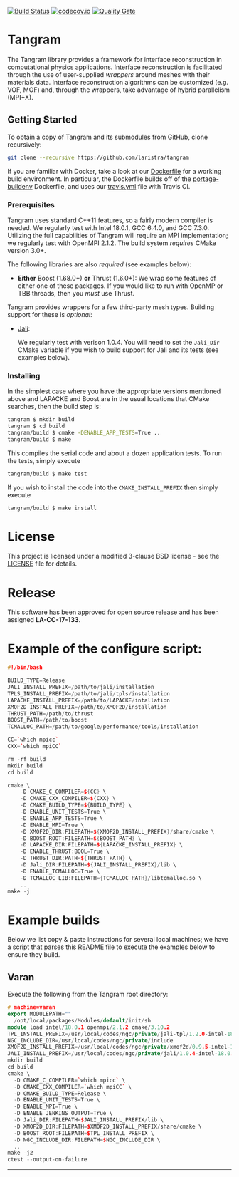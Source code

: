 [![Build Status](https://travis-ci.org/laristra/tangram.svg?branch=master)](https://travis-ci.org/laristra/tangram)
[![codecov.io](https://codecov.io/github/laristra/tangram/coverage.svg?branch=master)](https://codecov.io/github/laristra/tangram/tangram?branch=master)
[![Quality Gate](https://sonarqube.com/api/badges/gate?key=tangram%3A%2Fmaster)](https://sonarqube.com/dashboard?id=tangram%3A%2Fmaster)

# Tangram

The Tangram library provides a framework for interface reconstruction
in computational physics applications. Interface reconstruction is
facilitated through the use of user-supplied _wrappers_ around
meshes with their materials data. Interface reconstruction algorithms 
can be customized (e.g. VOF, MOF) and, through the wrappers, take 
advantage of hybrid parallelism (MPI+X).

## Getting Started

To obtain a copy of Tangram and its submodules from GitHub, clone
recursively:

```sh
git clone --recursive https://github.com/laristra/tangram
```

If you are familiar with Docker, take a look at
our
[Dockerfile](https://github.com/laristra/tangram/blob/master/docker/Dockerfile) for
a working build environment.  In particular, the Dockerfile builds off
of
the [portage-buildenv](https://github.com/laristra/portage-buildenv)
Dockerfile, and uses
our
[travis.yml](https://github.com/laristra/tangram/blob/master/.travis.yml) file
with Travis CI.

### Prerequisites

Tangram uses standard C++11 features, so a fairly modern compiler is
needed.  We regularly test with Intel 18.0.1, GCC 6.4.0, and GCC 7.3.0.  
Utilizing the full capabilities of Tangram will require an MPI implementation; 
we regularly test with OpenMPI 2.1.2. The build system _requires_ CMake
version 3.0+.

The following libraries are also _required_ (see examples below):

- **__Either__** Boost (1.68.0+) **__or__** Thrust (1.6.0+):
  We wrap some features of either one of these packages.  If you would
  like to run with OpenMP or TBB threads, then you _must_ use Thrust.

Tangram provides wrappers for a few third-party mesh types.  Building
support for these is _optional_:

- [Jali](http://github.com/lanl/jali):

  We regularly test with verison 1.0.4.  You will need to set the
  `Jali_Dir` CMake variable if you wish to build support for Jali and
  its tests (see examples below).

### Installing

In the simplest case where you have the appropriate versions mentioned
above and LAPACKE and Boost are in the usual locations that CMake
searches, then the build step is:

```sh
tangram $ mkdir build
tangram $ cd build
tangram/build $ cmake -DENABLE_APP_TESTS=True ..
tangram/build $ make
```

This compiles the serial code and about a dozen application tests.  To
run the tests, simply execute

```sh
tangram/build $ make test
```

If you wish to install the code into the `CMAKE_INSTALL_PREFIX` then
simply execute
```sh
tangram/build $ make install
```

# License

This project is licensed under a modified 3-clause BSD license - see
the [LICENSE](https://github.com/laristra/tangram/blob/master/LICENSE)
file for details.

# Release

This software has been approved for open source release and has been
assigned **LA-CC-17-133**.

# Example of the configure script:

```c++
#!/bin/bash

BUILD_TYPE=Release
JALI_INSTALL_PREFIX=/path/to/jali/installation
TPLS_INSTALL_PREFIX=/path/to/jali/tpls/installation
LAPACKE_INSTALL_PREFIX=/path/to/LAPACKE/intallation
XMOF2D_INSTALL_PREFIX=/path/to/XMOF2D/installation
THRUST_PATH=/path/to/thrust
BOOST_PATH=/path/to/boost
TCMALLOC_PATH=/path/to/google/performance/tools/installation

CC=`which mpicc`
CXX=`which mpiCC`

rm -rf build
mkdir build
cd build

cmake \
    -D CMAKE_C_COMPILER=${CC} \
    -D CMAKE_CXX_COMPILER=${CXX} \
    -D CMAKE_BUILD_TYPE=${BUILD_TYPE} \
    -D ENABLE_UNIT_TESTS=True \
    -D ENABLE_APP_TESTS=True \
    -D ENABLE_MPI=True \
    -D XMOF2D_DIR:FILEPATH=${XMOF2D_INSTALL_PREFIX}/share/cmake \
    -D BOOST_ROOT:FILEPATH=${BOOST_PATH} \
    -D LAPACKE_DIR:FILEPATH=${LAPACKE_INSTALL_PREFIX} \
    -D ENABLE_THRUST:BOOL=True \
    -D THRUST_DIR:PATH=${THRUST_PATH} \
    -D Jali_DIR:FILEPATH=${JALI_INSTALL_PREFIX}/lib \
    -D ENABLE_TCMALLOC=True \
    -D TCMALLOC_LIB:FILEPATH={TCMALLOC_PATH}/libtcmalloc.so \
    ..
make -j
```
# Example builds

Below we list copy & paste instructions for several local machines; we
have a script that parses this README file to execute the examples
below to ensure they build.

## Varan

Execute the following from the Tangram root directory:

```c++
# machine=varan
export MODULEPATH=""
. /opt/local/packages/Modules/default/init/sh
module load intel/18.0.1 openmpi/2.1.2 cmake/3.10.2
TPL_INSTALL_PREFIX=/usr/local/codes/ngc/private/jali-tpl/1.2.0-intel-18.0.1-openmpi-2.1.2
NGC_INCLUDE_DIR=/usr/local/codes/ngc/private/include
XMOF2D_INSTALL_PREFIX=/usr/local/codes/ngc/private/xmof2d/0.9.5-intel-18.0.1
JALI_INSTALL_PREFIX=/usr/local/codes/ngc/private/jali/1.0.4-intel-18.0.1-openmpi-2.1.2
mkdir build
cd build
cmake \
  -D CMAKE_C_COMPILER=`which mpicc` \
  -D CMAKE_CXX_COMPILER=`which mpiCC` \
  -D CMAKE_BUILD_TYPE=Release \
  -D ENABLE_UNIT_TESTS=True \
  -D ENABLE_MPI=True \
  -D ENABLE_JENKINS_OUTPUT=True \
  -D Jali_DIR:FILEPATH=$JALI_INSTALL_PREFIX/lib \
  -D XMOF2D_DIR:FILEPATH=$XMOF2D_INSTALL_PREFIX/share/cmake \
  -D BOOST_ROOT:FILEPATH=$TPL_INSTALL_PREFIX \
  -D NGC_INCLUDE_DIR:FILEPATH=$NGC_INCLUDE_DIR \
  ..
make -j2
ctest --output-on-failure
```

---

